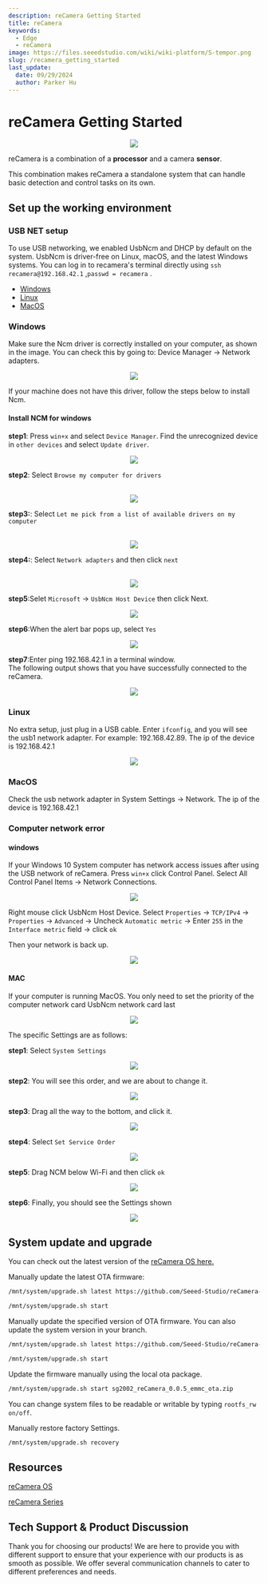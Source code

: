 ```yaml
---
description: reCamera Getting Started 
title: reCamera
keywords:
  - Edge
  - reCamera
image: https://files.seeedstudio.com/wiki/wiki-platform/S-tempor.png
slug: /recamera_getting_started
last_update:
  date: 09/29/2024
  author: Parker Hu
---
```


# reCamera Getting Started
<div align="center"><img width={600} src="https://files.seeedstudio.com/wiki/reCamera/001.jpg" /></div>

reCamera is a combination of a **processor** and a camera **sensor**.

This combination makes reCamera a standalone system that can handle basic detection and control tasks on its own.

## Set up the working environment

### USB NET setup 
To use USB networking, we enabled UsbNcm and DHCP by default on the system.
UsbNcm is driver-free on Linux, macOS, and the latest Windows systems. You can log in to 
recamera's terminal directly using `ssh recamera@192.168.42.1` ,`passwd = recamera` .

- [Windows](#jump1)
- [Linux](#jump2)
- [MacOS](#jump3)

### <span id="jump1"> Windows </span>
Make sure the Ncm driver is correctly installed on your computer, as shown in the image. You can check this by going to: Device Manager -> Network adapters.

<div align="center"><img width={600} src="https://files.seeedstudio.com/wiki/reCamera/002.png" /></div>

If your machine does not have this driver, follow the steps below to install Ncm.

#### Install NCM for windows

**step1**: 
Press `win+x` and select `Device Manager`. 
Find the unrecognized device in `other devices` and select `Update driver`.
<div align="center"><img width={600} src="https://files.seeedstudio.com/wiki/reCamera/003.png" /></div>

**step2**:
Select `Browse my computer for drivers`

<br />

<div align="center"><img width={600} src="https://files.seeedstudio.com/wiki/reCamera/004.png" /></div>

**step3:**:
Select `Let me pick from a list of available drivers on my computer`  

<br />

<div align="center"><img width={600} src="https://files.seeedstudio.com/wiki/reCamera/005.png" /></div>

**step4:**:
Select `Network adapters` and then click `next`

<br />

<div align="center"><img width={600} src="https://files.seeedstudio.com/wiki/reCamera/014.png" /></div>

**step5**:Selet `Microsoft` -> `UsbNcm Host Device` then click Next.

<div align="center"><img width={600} src="https://files.seeedstudio.com/wiki/reCamera/006.png" /></div>

**step6**:When the alert bar pops up, select `Yes`

<div align="center"><img width={600} src="https://files.seeedstudio.com/wiki/reCamera/007.png" /></div>

**step7**:Enter ping 192.168.42.1 in a terminal window.
<br />
The following output shows that you have successfully connected to the reCamera.

<div align="center"><img width={600} src="https://files.seeedstudio.com/wiki/reCamera/008.png" /></div>



### <span id="jump2"> Linux </span>

No extra setup, just plug in a USB cable. Enter `ifconfig`, and you will see the usb1 network adapter. For example: 192.168.42.89. The ip of the device is 192.168.42.1

<div align="center"><img width={600} src="https://files.seeedstudio.com/wiki/reCamera/009.png" /></div>

### <span id="jump3"> MacOS </span>

Check the usb network adapter in System Settings -> Network. The ip of the device is 192.168.42.1

### Computer network error

#### windows

If your Windows 10 System computer has network access issues after using the USB network of reCamera.
Press `win+x` click Control Panel. Select All Control Panel Items -> Network Connections. 
<div align="center"><img width={600} src="https://files.seeedstudio.com/wiki/reCamera/010.png" /></div>

Right mouse click UsbNcm Host Device. Select `Properties` -> `TCP/IPv4` -> `Properties` -> `Advanced` -> Uncheck `Automatic metric` -> Enter `255` in the `Interface metric` field -> click `ok`
<br />

Then your network is back up.
<div align="center"><img width={600} src="https://files.seeedstudio.com/wiki/reCamera/011.png" /></div>

#### MAC

If your computer is running MacOS. You only need to set the priority of the computer network card UsbNcm network card last

<div align="center"><img width={600} src="https://files.seeedstudio.com/wiki/reCamera/012.png" /></div>

The specific Settings are as follows:

**step1**: Select `System Settings`

<div align="center"><img width={600} src="https://files.seeedstudio.com/wiki/reCamera/015.png" /></div>

**step2**: You will see this order, and we are about to change it.

<div align="center"><img width={600} src="https://files.seeedstudio.com/wiki/reCamera/016.png" /></div>

**step3**: Drag all the way to the bottom, and click it.

<div align="center"><img width={600} src="https://files.seeedstudio.com/wiki/reCamera/017.png" /></div>

**step4**: Select `Set Service Order`

<div align="center"><img width={600} src="https://files.seeedstudio.com/wiki/reCamera/018.png" /></div>

**step5**: Drag NCM below Wi-Fi and then click `ok`

<div align="center"><img width={600} src="https://files.seeedstudio.com/wiki/reCamera/019.png" /></div>

**step6**: Finally, you should see the Settings shown

<div align="center"><img width={600} src="https://files.seeedstudio.com/wiki/reCamera/020.png" /></div>


## System update and upgrade

You can check out the latest version of the [reCamera OS here.](https://github.com/Seeed-Studio/reCamera-OS)

Manually update the latest OTA firmware:
```bash
/mnt/system/upgrade.sh latest https://github.com/Seeed-Studio/reCamera-OS/releases/latest 

/mnt/system/upgrade.sh start
```

Manually update the specified version of OTA firmware. You can also update the system version in your branch.

```bash
/mnt/system/upgrade.sh latest https://github.com/Seeed-Studio/reCamera-OS/releases/download/0.0.5/sg2002_reccamera_emmc_md5sum.txt #Replace it with your branch link

/mnt/system/upgrade.sh start
```

Update the firmware manually using the local ota package.

```bash
/mnt/system/upgrade.sh start sg2002_reCamera_0.0.5_emmc_ota.zip
```
You can change system files to be readable or writable by typing `rootfs_rw on/off`.

Manually restore factory Settings.

```bash
/mnt/system/upgrade.sh recovery
```

## Resources

[reCamera OS](https://github.com/Seeed-Studio/reCamera-OS)

[reCamera Series](https://github.com/Seeed-Studio/OSHW-reCamera-Series)

## Tech Support & Product Discussion

Thank you for choosing our products! We are here to provide you with different support to ensure that your experience with our products is as smooth as possible. We offer several communication channels to cater to different preferences and needs.

<div class="button_tech_support_container">
<a href="https://forum.seeedstudio.com/" class="button_forum"></a> 
<a href="https://www.seeedstudio.com/contacts" class="button_email"></a>
</div>

<div class="button_tech_support_container">
<a href="https://discord.gg/eWkprNDMU7" class="button_discord"></a> 
<a href="https://github.com/Seeed-Studio/wiki-documents/discussions/69" class="button_discussion"></a>
</div>
